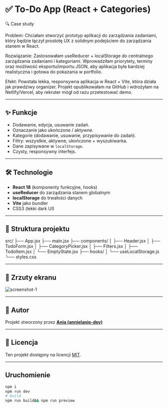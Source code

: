# ✅ To-Do App (React + Categories)

🔍 Case study

Problem:
Chciałam stworzyć prototyp aplikacji do zarządzania zadaniami, który będzie łączył prostotę UX z solidnym podejściem do zarządzania stanem w React.

Rozwiązanie:
Zastosowałam useReducer + localStorage do centralnego zarządzania zadaniami i kategoriami. Wprowadziłam priorytety, terminy oraz możliwość eksportu/importu JSON, aby aplikacja była bardziej realistyczna i gotowa do pokazania w portfolio.

Efekt:
Powstała lekka, responsywna aplikacja w React + Vite, która działa jak prawdziwy organizer. Projekt opublikowałam na GitHub i wdrożyłam na Netlify/Vercel, aby rekruter mógł od razu przetestować demo.

---

## ✨ Funkcje
- Dodawanie, edycja, usuwanie zadań.
- Oznaczanie jako ukończone / aktywne.
- Kategorie (dodawanie, usuwanie, przypisywanie do zadań).
- Filtry: wszystkie, aktywne, ukończone + wyszukiwarka.
- Dane zapisywane w `localStorage`.
- Czysty, responsywny interfejs.

---

## 🛠️ Technologie
- **React 18** (komponenty funkcyjne, hooks)
- **useReducer** do zarządzania stanem globalnym
- **localStorage** do trwałości danych
- **Vite** jako bundler
- CSS3 (lekki dark UI)

---

## 📂 Struktura projektu
src/
├── App.jsx
├── main.jsx
├── components/
│ ├── Header.jsx
│ ├── TodoForm.jsx
│ ├── CategoryPicker.jsx
│ ├── Filters.jsx
│ ├── TodoItem.jsx
│ └── EmptyState.jsx
├── hooks/
│ └── useLocalStorage.js
└── styles.css

---

## 📸 Zrzuty ekranu
![screenshot-1](https://github.com/user-attachments/assets/3eda60ee-55bd-41a1-a9be-ae8070d4402a)


---

## 📌 Autor
Projekt stworzony przez **[Ania (annielanie-dev)](https://github.com/annielanie-dev)**  

---

## 📄 Licencja
Ten projekt dostępny na licencji [MIT](LICENSE).

---

## Uruchomienie
```bash
npm i
npm run dev
# build
npm run build&& npm run preview



